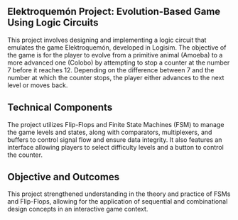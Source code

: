 ## Elektroquemón Project: Evolution-Based Game Using Logic Circuits

This project involves designing and implementing a logic circuit that emulates the game Elektroquemón, developed in Logisim. The objective of the game is for the player to evolve from a primitive animal (Amoeba) to a more advanced one (Colobo) by attempting to stop a counter at the number 7 before it reaches 12. Depending on the difference between 7 and the number at which the counter stops, the player either advances to the next level or moves back.

## Technical Components
The project utilizes Flip-Flops and Finite State Machines (FSM) to manage the game levels and states, along with comparators, multiplexers, and buffers to control signal flow and ensure data integrity. It also features an interface allowing players to select difficulty levels and a button to control the counter.

## Objective and Outcomes
This project strengthened understanding in the theory and practice of FSMs and Flip-Flops, allowing for the application of sequential and combinational design concepts in an interactive game context.
